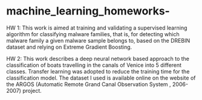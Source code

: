 # machine_learning_homeworks-
HW 1: This work is aimed at training and validating a supervised learning algorithm for classifying malware families, that is, 
for detecting which malware family a given malware sample belongs to, based on the DREBIN dataset and relying on Extreme Gradient Boosting.

HW 2: This work describes a deep neural network based approach to the classification of boats travelling in the canals of Venice into 
5 different classes. Transfer learning was adopted to reduce the training time for the classification model.
The dataset I used is available online on the website of the ARGOS (Automatic Remote Grand  Canal Observation System , 2006-2007) project.
